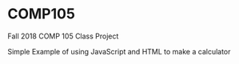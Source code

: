 # COMP105
Fall 2018 COMP 105 Class Project 

Simple Example of using JavaScript and HTML to make a calculator
